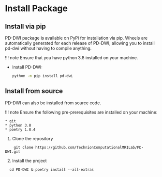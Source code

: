 # Install Package

## Install via pip

PD-DWI package is available on PyPi for installation via pip. Wheels are automatically generated for each release of PD-DWI, allowing you to
install pd-dwi without having to compile anything. 

!!! note
    Ensure that you have python 3.8 installed on your machine.

* Install PD-DWI:
    ```bash
    python -m pip install pd-dwi
    ```

## Install from source

PD-DWI can also be installed from source code.

!!! note
    Ensure the following pre-prerequisites are installed on your machine:

    * git
    * python 3.8
    * poetry 1.8.4

1. Clone the repository
```console
    git clone https://github.com/TechnionComputationalMRILab/PD-DWI.git
```
2. Install the project
```console
  cd PD-DWI & poetry install --all-extras
```
